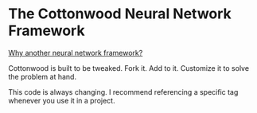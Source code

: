 # The Cottonwood Neural Network Framework

[Why another neural network framework?](https://end-to-end-machine-learning.teachable.com/blog/171633/cottonwood-flexible-neural-network-framework)

Cottonwood is built to be tweaked. Fork it. Add to it. Customize it
to solve the problem at hand.

This code is always changing. I recommend referencing a specific tag
whenever you use it in a project.
